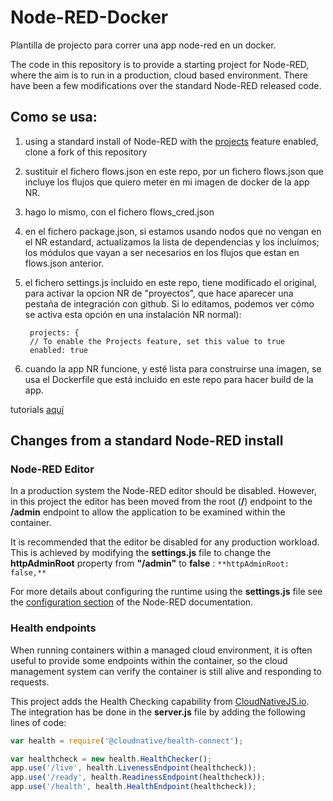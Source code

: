 # Node-RED-Docker

Plantilla de projecto para correr una app node-red en un docker.

The code in this repository is to provide a starting project for Node-RED, where the aim is to run in a production, cloud based environment.  There have been a few modifications over the standard Node-RED released code.

## Como se usa:

1. using a standard install of Node-RED with the [projects](https://nodered.org/docs/user-guide/projects/) feature enabled, clone a fork of this repository
2. sustituir el fichero flows.json en este repo, por un fichero flows.json que incluye los flujos que quiero meter en mi imagen de docker de la app NR. 
3. hago lo mismo, con el fichero flows_cred.json 
4. en el fichero package.json, si estamos usando nodos que no vengan en el NR estandard, actualizamos la lista de dependencias y los incluímos; los módulos que vayan a ser necesarios en los flujos que estan en flows.json anterior.
5. el fichero settings.js incluido en este repo, tiene modificado el original, para activar la opcion NR de "proyectos", que hace aparecer una pestaña de integración con github. Si lo editamos, podemos ver cómo se activa esta opción en una instalación NR normal):
        
        projects: {
        // To enable the Projects feature, set this value to true
        enabled: true
6. cuando la app NR funcione, y esté lista para construirse una imagen, se usa el Dockerfile que está incluido en este repo para hacer build de la app.

tutorials [aquí](https://github.com/binnes/Node-RED-container-prod)

## Changes from a standard Node-RED install

### Node-RED Editor

In a production system the Node-RED editor should be disabled.  However, in this project the editor has been moved from the root (**/**) endpoint to the **/admin** endpoint to allow the application to be examined within the container.

It is recommended that the editor be disabled for any production workload.  This is achieved by modifying the **settings.js** file to change the **httpAdminRoot** property from **"/admin"** to **false** : `**httpAdminRoot: false,**`

For more details about configuring the runtime using the **settings.js** file see the [configuration section](https://nodered.org/docs/user-guide/runtime/configuration) of the Node-RED documentation.

### Health endpoints

When running containers within a managed cloud environment, it is often useful to provide some endpoints within the container, so the cloud management system can verify the container is still alive and responding to requests.

This project adds the Health Checking capability from [CloudNativeJS.io](https://www.cloudnativejs.io).  The integration has be done in the **server.js** file by adding the following lines of code:

```JavaScript
var health = require('@cloudnative/health-connect');

var healthcheck = new health.HealthChecker();
app.use('/live', health.LivenessEndpoint(healthcheck));
app.use('/ready', health.ReadinessEndpoint(healthcheck));
app.use('/health', health.HealthEndpoint(healthcheck));
```
